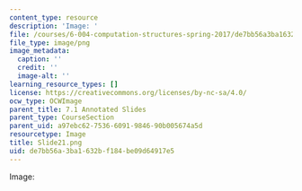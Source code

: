 ```yaml
---
content_type: resource
description: 'Image: '
file: /courses/6-004-computation-structures-spring-2017/de7bb56a3ba1632bf184be09d64917e5_Slide21.png
file_type: image/png
image_metadata:
  caption: ''
  credit: ''
  image-alt: ''
learning_resource_types: []
license: https://creativecommons.org/licenses/by-nc-sa/4.0/
ocw_type: OCWImage
parent_title: 7.1 Annotated Slides
parent_type: CourseSection
parent_uid: a97ebc62-7536-6091-9846-90b005674a5d
resourcetype: Image
title: Slide21.png
uid: de7bb56a-3ba1-632b-f184-be09d64917e5
---
```

Image: 
